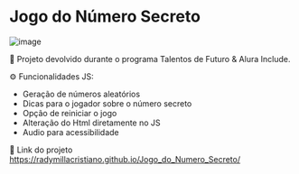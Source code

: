 # Jogo do Número Secreto

![image](https://github.com/radymillacristiano/Jogo_do_Numero_Secreto/assets/88601069/e06b47c6-a546-477d-bc4b-1cf42bff0af9)

🎯 Projeto devolvido durante o programa Talentos de Futuro & Alura Include.

⚙️ Funcionalidades JS:
- Geração de números aleatórios
- Dicas para o jogador sobre o número secreto
- Opção de reiniciar o jogo
- Alteração do Html diretamente no JS
- Audio para acessibilidade

📌 Link do projeto
https://radymillacristiano.github.io/Jogo_do_Numero_Secreto/
